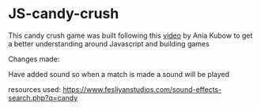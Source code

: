 # JS-candy-crush

This candy crush game was built following this <a href="https://www.youtube.com/watch?v=XD5sZWxwJUk" target="_blank">video</a> by Ania Kubow to get a better understanding around Javascript and building games

Changes made:

Have added sound so when a match is made a sound will be played


resources used:
https://www.fesliyanstudios.com/sound-effects-search.php?q=candy
